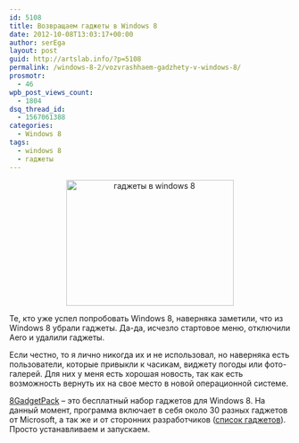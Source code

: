 ```yaml
---
id: 5108
title: Возвращаем гаджеты в Windows 8
date: 2012-10-08T13:03:17+00:00
author: serEga
layout: post
guid: http://artslab.info/?p=5108
permalink: /windows-8-2/vozvrashhaem-gadzhety-v-windows-8/
prosmotr:
  - 46
wpb_post_views_count:
  - 1804
dsq_thread_id:
  - 1567061388
categories:
  - Windows 8
tags:
  - windows 8
  - гаджеты
---
```

<center>
  <a href="{{site.img_cdn}}/gadgets_in_windows_8.jpeg"><img src="{{site.img_cdn}}/gadgets_in_windows_8-300x225.jpg" alt="гаджеты в windows 8" title="gadgets_in_windows_8" width="300" height="225" class="aligncenter size-medium wp-image-5326" /></a>
</center>

Те, кто уже успел попробовать Windows 8, наверняка заметили, что из Windows 8 убрали гаджеты. Да-да, исчезло стартовое меню, отключили Aero и удалили гаджеты.

Если честно, то я лично никогда их и не использовал, но наверняка есть пользователи, которые привыкли к часикам, виджету погоды или фото-галерей. Для них у меня есть хорошая новость, так как есть возможность вернуть их на свое место в новой операционной системе.

[8GadgetPack](http://8gadgetpack.bplaced.net/) &#8211; это бесплатный набор гаджетов для Windows 8. На данный момент, программа включает в себя около 30 разных гаджетов от Microsoft, а так же и от сторонних разработчиков ([список гаджетов](http://8gadgetpack.bplaced.net/)). Просто устанавливаем и запускаем.